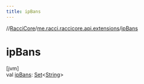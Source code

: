 ```yaml
---
title: ipBans
---
```

//[RacciCore](../../index.html)/[me.racci.raccicore.api.extensions](index.html)/[ipBans](ip-bans.html)



# ipBans



[jvm]\
val [ipBans](ip-bans.html): [Set](https://kotlinlang.org/api/latest/jvm/stdlib/kotlin.collections/-set/index.html)&lt;[String](https://kotlinlang.org/api/latest/jvm/stdlib/kotlin/-string/index.html)&gt;




